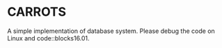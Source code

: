 # CARROTS
A simple implementation of database system.
Please debug the code on Linux and code::blocks16.01.
